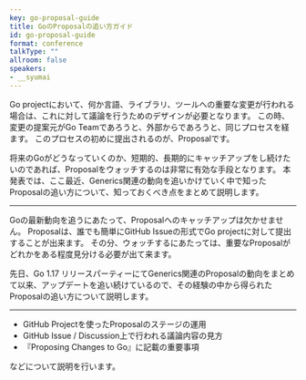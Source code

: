 ```yaml
---
key: go-proposal-guide
title: GoのProposalの追い方ガイド
id: go-proposal-guide
format: conference
talkType: ""
allroom: false
speakers:
- __syumai
---
```

Go projectにおいて、何か言語、ライブラリ、ツールへの重要な変更が行われる場合は、これに対して議論を行うためのデザインが必要となります。
この時、変更の提案元がGo Teamであろうと、外部からであろうと、同じプロセスを経ます。
このプロセスの初めに提出されるのが、Proposalです。

将来のGoがどうなっていくのか、短期的、長期的にキャッチアップをし続けたいのであれば、Proposalをウォッチするのは非常に有効な手段となります。
本発表では、ここ最近、Generics関連の動向を追いかけていく中で知ったProposalの追い方について、知っておくべき点をまとめて説明します。

---

Goの最新動向を追うにあたって、Proposalへのキャッチアップは欠かせません。
Proposalは、誰でも簡単にGitHub Issueの形式でGo projectに対して提出することが出来ます。
その分、ウォッチするにあたっては、重要なProposalがどれかをある程度見分ける必要が出て来ます。

先日、Go 1.17 リリースパーティーにてGenerics関連のProposalの動向をまとめて以来、アップデートを追い続けているので、その経験の中から得られたProposalの追い方について説明します。

---

* GitHub Projectを使ったProposalのステージの運用
* GitHub Issue / Discussion上で行われる議論内容の見方
* 『Proposing Changes to Go』に記載の重要事項

などについて説明を行います。